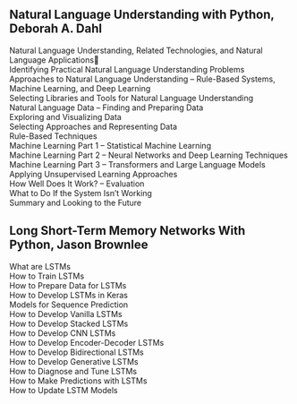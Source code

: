 ## Natural Language Understanding with Python, Deborah A. Dahl
Natural Language Understanding, Related Technologies, and Natural Language Applications  
Identifying Practical Natural Language Understanding Problems  
Approaches to Natural Language Understanding – Rule-Based Systems, Machine Learning, and Deep Learning  
Selecting Libraries and Tools for Natural Language Understanding  
Natural Language Data – Finding and Preparing Data  
Exploring and Visualizing Data  
Selecting Approaches and Representing Data  
Rule-Based Techniques  
Machine Learning Part 1 – Statistical Machine Learning  
Machine Learning Part 2 – Neural Networks and Deep Learning Techniques  
Machine Learning Part 3 – Transformers and Large Language Models  
Applying Unsupervised Learning Approaches  
How Well Does It Work? – Evaluation  
What to Do If the System Isn’t Working  
Summary and Looking to the Future  

## Long Short-Term Memory Networks With Python, Jason Brownlee
What are LSTMs  
How to Train LSTMs  
How to Prepare Data for LSTMs  
How to Develop LSTMs in Keras  
Models for Sequence Prediction  
How to Develop Vanilla LSTMs  
How to Develop Stacked LSTMs  
How to Develop CNN LSTMs  
How to Develop Encoder-Decoder LSTMs  
How to Develop Bidirectional LSTMs  
How to Develop Generative LSTMs  
How to Diagnose and Tune LSTMs  
How to Make Predictions with LSTMs  
How to Update LSTM Models  
